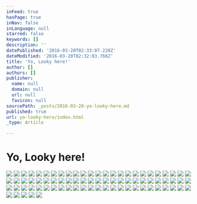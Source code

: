 ```yaml
---
inFeed: true
hasPage: true
inNav: false
inLanguage: null
starred: false
keywords: []
description: ''
datePublished: '2016-03-20T02:33:07.228Z'
dateModified: '2016-03-20T02:32:03.766Z'
title: 'Yo, Looky here!'
author: []
authors: []
publisher:
  name: null
  domain: null
  url: null
  favicon: null
sourcePath: _posts/2016-03-20-yo-looky-here.md
published: true
url: yo-looky-here/index.html
_type: Article

---
```

# Yo, Looky here!
![](https://the-grid-user-content.s3-us-west-2.amazonaws.com/8df3b415-d8c4-428e-9099-2d9a1120c0a4.jpg)
![](https://the-grid-user-content.s3-us-west-2.amazonaws.com/f308339f-9cab-43a7-9a52-d0cd51d308db.jpg)
![](https://the-grid-user-content.s3-us-west-2.amazonaws.com/9177e7ac-61bb-4de2-8cfe-52e1439c343b.jpg)
![](https://the-grid-user-content.s3-us-west-2.amazonaws.com/1bedf317-73cd-4864-8e07-dfe13f62097e.jpg)
![](https://the-grid-user-content.s3-us-west-2.amazonaws.com/09862d9c-a69a-474f-b07d-261c0b498a8d.jpg)
![](https://the-grid-user-content.s3-us-west-2.amazonaws.com/e3ae93f3-e8eb-4225-a6c2-85005fafa06e.jpg)
![](https://the-grid-user-content.s3-us-west-2.amazonaws.com/8fabb4b7-f2a5-42d7-a939-67b10e855d8f.jpg)
![](https://the-grid-user-content.s3-us-west-2.amazonaws.com/d99da83d-3c26-4e15-83af-581aec7aa57e.jpg)
![](https://the-grid-user-content.s3-us-west-2.amazonaws.com/3b4fb8b5-1a6c-4679-a1d5-d5df405b3b8f.jpg)
![](https://the-grid-user-content.s3-us-west-2.amazonaws.com/9c3380a8-c3f7-48d1-8718-cb8a5d0f68ad.jpg)
![](https://the-grid-user-content.s3-us-west-2.amazonaws.com/25d3219a-c2c4-4b54-b112-00d97240ed59.jpg)
![](https://the-grid-user-content.s3-us-west-2.amazonaws.com/d75a0ac0-16b2-49b7-a9d7-838c9a298f8c.jpg)
![](https://the-grid-user-content.s3-us-west-2.amazonaws.com/f2ad6c5e-32aa-4edd-afe0-69ba90c7e3a7.jpg)
![](https://the-grid-user-content.s3-us-west-2.amazonaws.com/776a2768-48a9-416b-92e3-2aed0f7a2224.jpg)
![](https://the-grid-user-content.s3-us-west-2.amazonaws.com/033c941f-2ada-489e-b2c7-d746b4058cdb.jpg)
![](https://the-grid-user-content.s3-us-west-2.amazonaws.com/ab0bf031-4ffa-42c8-b19e-d76497c41f98.jpg)
![](https://the-grid-user-content.s3-us-west-2.amazonaws.com/6232d8f0-028b-431a-8429-a08693ce9ab3.jpg)
![](https://the-grid-user-content.s3-us-west-2.amazonaws.com/94da9cf4-7d19-4916-bf51-e16e60252253.jpg)
![](https://the-grid-user-content.s3-us-west-2.amazonaws.com/bc29b245-69b6-441a-9155-fc9ec3ba6d29.jpg)
![](https://the-grid-user-content.s3-us-west-2.amazonaws.com/fcb81283-2f8e-4ee9-b52c-bcfcc58e7866.jpg)
![](https://the-grid-user-content.s3-us-west-2.amazonaws.com/213cd597-b4fe-4b6c-b7eb-d07f2098cc99.jpg)
![](https://the-grid-user-content.s3-us-west-2.amazonaws.com/ca1a9e08-f23b-4185-819b-d2bfffabff30.jpg)
![](https://the-grid-user-content.s3-us-west-2.amazonaws.com/9dc5f670-80c0-4c12-a0f4-6f7141e17aa6.jpg)
![](https://the-grid-user-content.s3-us-west-2.amazonaws.com/a6423dd6-6f66-490f-9ca1-2c2720611d25.jpg)
![](https://the-grid-user-content.s3-us-west-2.amazonaws.com/7b994707-092b-4369-95be-8415270200f7.jpg)
![](https://the-grid-user-content.s3-us-west-2.amazonaws.com/282c2da8-90a7-4e3c-b9ba-7ddea996639b.jpg)
![](https://the-grid-user-content.s3-us-west-2.amazonaws.com/5f6e2053-1134-42dc-a798-b266f6b95e28.jpg)
![](https://the-grid-user-content.s3-us-west-2.amazonaws.com/2fa747b2-e02f-43ba-a4c3-35e3923cf9fd.jpg)
![](https://the-grid-user-content.s3-us-west-2.amazonaws.com/400ae176-d80f-4409-8340-cd3cd7514f94.jpg)
![](https://the-grid-user-content.s3-us-west-2.amazonaws.com/4e6608f7-3a18-4589-aa33-f9bf752e5a60.jpg)
![](https://the-grid-user-content.s3-us-west-2.amazonaws.com/53a288bd-8efb-4e3f-9541-e48cc761a261.jpg)
![](https://the-grid-user-content.s3-us-west-2.amazonaws.com/b4aebe75-eb2a-4aa5-b8db-6a212beb945a.jpg)
![](https://the-grid-user-content.s3-us-west-2.amazonaws.com/005789d9-d09f-44e8-93ca-385ec6d02b40.jpg)
![](https://the-grid-user-content.s3-us-west-2.amazonaws.com/597efac9-ff92-4717-8c01-6ae4da1e2155.jpg)
![](https://the-grid-user-content.s3-us-west-2.amazonaws.com/0a10cae5-55e3-4fc6-90c3-1c498cde2662.jpg)
![](https://the-grid-user-content.s3-us-west-2.amazonaws.com/de733e16-b44c-441f-bc9a-d9a91adbc330.jpg)
![](https://the-grid-user-content.s3-us-west-2.amazonaws.com/0125dd2b-ff39-4574-b176-afcd97a90589.jpg)
![](https://the-grid-user-content.s3-us-west-2.amazonaws.com/e467b300-3472-44f2-a37d-9cf844155011.jpg)
![](https://the-grid-user-content.s3-us-west-2.amazonaws.com/7b4941c9-3049-409f-a415-fe8e1a1d1b92.jpg)
![](https://the-grid-user-content.s3-us-west-2.amazonaws.com/6e476b40-5e78-4da6-919b-c4e79c9bd930.jpg)
![](https://the-grid-user-content.s3-us-west-2.amazonaws.com/99a5a4ed-d877-475b-b751-ed7a208d21fe.jpg)
![](https://the-grid-user-content.s3-us-west-2.amazonaws.com/e24d729f-63d0-4d9a-988b-8b829389fea9.jpg)
![](https://the-grid-user-content.s3-us-west-2.amazonaws.com/98873d0d-d2d9-437f-8877-23ff94372f08.jpg)
![](https://the-grid-user-content.s3-us-west-2.amazonaws.com/c6afc731-d5fd-4d6b-9c45-850822ca8564.jpg)
![](https://the-grid-user-content.s3-us-west-2.amazonaws.com/57d12a6f-fefc-474f-a2cd-417ec8a32915.jpg)
![](https://the-grid-user-content.s3-us-west-2.amazonaws.com/c472748b-f1a2-44db-a4f5-148f00ab30a0.jpg)
![](https://the-grid-user-content.s3-us-west-2.amazonaws.com/d0c2ff2b-9ce7-49dd-bd33-1b749d54c254.jpg)
![](https://the-grid-user-content.s3-us-west-2.amazonaws.com/ee4260c1-1789-45aa-b763-a1312eef579f.jpg)
![](https://the-grid-user-content.s3-us-west-2.amazonaws.com/d068975a-ddd6-43dc-ae3c-cedc517528c2.jpg)
![](https://the-grid-user-content.s3-us-west-2.amazonaws.com/3b31ccb9-b0fe-4284-abef-fd8af41fe83b.jpg)
![](https://the-grid-user-content.s3-us-west-2.amazonaws.com/ac95975c-66e0-45d7-951c-1c2668c6abf7.jpg)
![](https://the-grid-user-content.s3-us-west-2.amazonaws.com/ec20c74a-cf23-4735-b93c-04c8f7494abb.jpg)
![](https://the-grid-user-content.s3-us-west-2.amazonaws.com/c2bf6d2d-b82c-427c-8898-bf5288282ecd.jpg)
![](https://the-grid-user-content.s3-us-west-2.amazonaws.com/120bf380-2a0c-4647-bd75-6c7aaf617d1e.jpg)
![](https://the-grid-user-content.s3-us-west-2.amazonaws.com/2ef965fd-084c-43d7-a9f8-88429f4081f1.jpg)
![](https://the-grid-user-content.s3-us-west-2.amazonaws.com/1f384697-9ffc-4017-a357-449707608496.jpg)
![](https://the-grid-user-content.s3-us-west-2.amazonaws.com/0c96fbfc-12d3-4315-a9c5-575025b86e44.jpg)
![](https://the-grid-user-content.s3-us-west-2.amazonaws.com/2602afe6-da5d-43d2-a9cc-cfbd4a61460b.jpg)
![](https://the-grid-user-content.s3-us-west-2.amazonaws.com/be0bafc4-a5df-4650-a4e7-df4482be0efe.jpg)
![](https://the-grid-user-content.s3-us-west-2.amazonaws.com/4dc8e861-102b-48ef-93ae-68edfa00eed4.jpg)
![](https://the-grid-user-content.s3-us-west-2.amazonaws.com/f330c211-1d00-49ac-bdcf-d77085f7628a.jpg)
![](https://the-grid-user-content.s3-us-west-2.amazonaws.com/408eb7ff-ab74-4a5a-9001-414953829ba8.jpg)
![](https://the-grid-user-content.s3-us-west-2.amazonaws.com/172b2a00-c463-4a5d-b501-a077e411a26c.jpg)
![](https://the-grid-user-content.s3-us-west-2.amazonaws.com/3f461646-6d25-4d70-9cae-156ee2a5c8fd.jpg)
![](https://the-grid-user-content.s3-us-west-2.amazonaws.com/5a9951b9-88a0-4f07-abed-b705ca310ce9.jpg)
![](https://the-grid-user-content.s3-us-west-2.amazonaws.com/811835a9-c064-4a70-afcf-172f007651e9.jpg)
![](https://the-grid-user-content.s3-us-west-2.amazonaws.com/a0c2324a-58ff-4739-aa52-e2ec9b9d17a4.jpg)
![](https://the-grid-user-content.s3-us-west-2.amazonaws.com/063ae623-94cc-41ad-b070-943322592d27.jpg)
![](https://the-grid-user-content.s3-us-west-2.amazonaws.com/308fa05c-4432-4c9d-ba97-5599d37a245e.jpg)
![](https://the-grid-user-content.s3-us-west-2.amazonaws.com/3add087f-1057-4b9c-b5ae-0e4ab6d08da7.jpg)
![](https://the-grid-user-content.s3-us-west-2.amazonaws.com/f1442147-886b-481d-8a1c-0523499ec1df.jpg)
![](https://the-grid-user-content.s3-us-west-2.amazonaws.com/2a036842-393f-4187-a722-361ebb0a5e79.jpg)
![](https://the-grid-user-content.s3-us-west-2.amazonaws.com/9ab26a61-84f8-418a-8b9f-1569cc6860a1.jpg)
![](https://the-grid-user-content.s3-us-west-2.amazonaws.com/22d7f99c-511d-41a3-b8d1-c9164cff6afc.jpg)
![](https://the-grid-user-content.s3-us-west-2.amazonaws.com/7864abd5-7ab8-4551-9507-de9460dc6dec.jpg)
![](https://the-grid-user-content.s3-us-west-2.amazonaws.com/6e716962-011a-4a9a-a5da-c62a535118b7.jpg)
![](https://the-grid-user-content.s3-us-west-2.amazonaws.com/aab58fe5-49d0-4b0c-8d45-e11f45b59d4c.jpg)
![](https://the-grid-user-content.s3-us-west-2.amazonaws.com/1d67057c-e8af-4e74-bec5-954eda45e3d1.jpg)
![](https://the-grid-user-content.s3-us-west-2.amazonaws.com/d340b401-ccc4-43b3-a567-15f1f93724e4.jpg)
![](https://the-grid-user-content.s3-us-west-2.amazonaws.com/804f3410-bfc1-42b6-a7cd-2631de7a70a6.jpg)